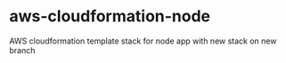 # aws-cloudformation-node
AWS cloudformation template stack for node app with new stack on new branch
